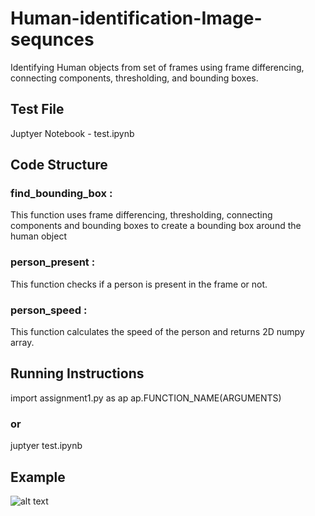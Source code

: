 # Human-identification-Image-sequnces
Identifying Human objects from set of frames using frame differencing, connecting components, thresholding, and bounding boxes.  
## Test File
Juptyer Notebook - test.ipynb

## Code Structure
### find_bounding_box :
This function uses frame differencing, thresholding, connecting components and bounding boxes to create a bounding box around the human object
### person_present :
This function checks if a person is present in the frame or not.
### person_speed :
This function calculates the speed of the person and returns 2D numpy array.
## Running Instructions
import assignment1.py as ap
ap.FUNCTION_NAME(ARGUMENTS)

### or
juptyer test.ipynb

## Example
![alt text](http://vlm1.uta.edu/~athitsos/courses/cse4310_spring2019/assignments/assignment1/bbox0062.jpg)
